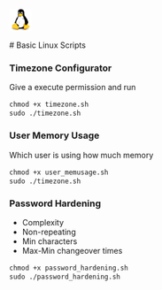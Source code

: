 <a href="https://www.linux.org/" target="_blank" rel="noreferrer"> <img src="https://raw.githubusercontent.com/devicons/devicon/master/icons/linux/linux-original.svg" alt="linux" width="40" height="40"/> </a> </p>  # Basic Linux Scripts 

### Timezone Configurator 
Give a execute permission and run

```
chmod +x timezone.sh
sudo ./timezone.sh
```

### User Memory Usage
Which user is using how much memory 

```
chmod +x user_memusage.sh
sudo ./timezone.sh
```

### Password Hardening
- Complexity
- Non-repeating 
- Min characters 
- Max-Min changeover times

```
chmod +x password_hardening.sh
sudo ./password_hardening.sh
```

